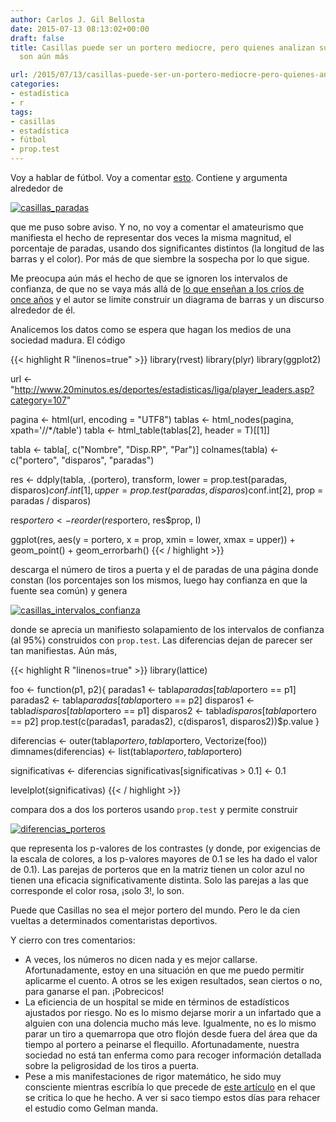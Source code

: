 ```yaml
---
author: Carlos J. Gil Bellosta
date: 2015-07-13 08:13:02+00:00
draft: false
title: Casillas puede ser un portero mediocre, pero quienes analizan sus números lo
  son aún más

url: /2015/07/13/casillas-puede-ser-un-portero-mediocre-pero-quienes-analizan-sus-numeros-lo-son-aun-mas/
categories:
- estadística
- r
tags:
- casillas
- estadística
- fútbol
- prop.test
---
```


Voy a hablar de fútbol. Voy a comentar [esto](http://www.elespanol.com/actualidad/el-declive-de-iker-casillas-en-datos/). Contiene y argumenta alrededor de

[![casillas_paradas](/wp-uploads/2015/07/casillas_paradas.png)
](/wp-uploads/2015/07/casillas_paradas.png)

que me puso sobre aviso. Y no, no voy a comentar el amateurismo que manifiesta el hecho de representar dos veces la misma magnitud, el porcentaje de paradas, usando dos significantes distintos (la longitud de las barras y el color). Por más de que siembre la sospecha por lo que sigue.

Me preocupa aún más el hecho de que se ignoren los intervalos de confianza, de que no se vaya más allá de [lo que enseñan a los críos de once años](http://www.datanalytics.com/2015/06/26/extraido-de-un-libro-de-educacion-primaria/) y el autor se limite construir un diagrama de barras y un discurso alrededor de él.

Analicemos los datos como se espera que hagan los medios de una sociedad madura. El código


{{< highlight R "linenos=true" >}}
library(rvest)
library(plyr)
library(ggplot2)

url <- "http://www.20minutos.es/deportes/estadisticas/liga/player_leaders.asp?category=107"

pagina <- html(url, encoding = "UTF8")
tablas <- html_nodes(pagina, xpath='//*/table')
tabla <- html_table(tablas[2], header = T)[[1]]

tabla <- tabla[, c("Nombre", "Disp.RP", "Par")]
colnames(tabla) <- c("portero", "disparos", "paradas")

res <- ddply(tabla, .(portero), transform,
      lower = prop.test(paradas, disparos)$conf.int[1],
      upper = prop.test(paradas, disparos)$conf.int[2],
      prop  = paradas / disparos)

res$portero <- reorder(res$portero, res$prop, I)

ggplot(res, aes(y = portero, x = prop,
  xmin = lower, xmax = upper)) +
  geom_point() + geom_errorbarh()
{{< / highlight >}}

descarga el número de tiros a puerta y el de paradas de una página donde constan (los porcentajes son los mismos, luego hay confianza en que la fuente sea común) y genera

[![casillas_intervalos_confianza](/wp-uploads/2015/07/casillas_intervalos_confianza.png)
](/wp-uploads/2015/07/casillas_intervalos_confianza.png)

donde se aprecia un manifiesto solapamiento de los intervalos de confianza (al 95%) construidos con `prop.test`. Las diferencias dejan de parecer ser tan manifiestas. Aún más,


{{< highlight R "linenos=true" >}}
library(lattice)

foo <- function(p1, p2){
  paradas1  <- tabla$paradas[tabla$portero == p1]
  paradas2  <- tabla$paradas[tabla$portero == p2]
  disparos1 <- tabla$disparos[tabla$portero == p1]
  disparos2 <- tabla$disparos[tabla$portero == p2]
  prop.test(c(paradas1, paradas2), c(disparos1, disparos2))$p.value
}

diferencias <- outer(tabla$portero, tabla$portero, Vectorize(foo))
dimnames(diferencias) <- list(tabla$portero, tabla$portero)

significativas <- diferencias
significativas[significativas > 0.1] <- 0.1

levelplot(significativas)
{{< / highlight >}}


compara dos a dos los porteros usando `prop.test` y permite construir

[![diferencias_porteros](/wp-uploads/2015/07/diferencias_porteros.png)
](/wp-uploads/2015/07/diferencias_porteros.png)

que representa los p-valores de los contrastes (y donde, por exigencias de la escala de colores, a los p-valores mayores de 0.1 se les ha dado el valor de 0.1). Las parejas de porteros que en la matriz tienen un color azul no tienen una eficacia significativamente distinta. Solo las parejas a las que corresponde el color rosa, ¡solo 3!, lo son.

Puede que Casillas no sea el mejor portero del mundo. Pero le da cien vueltas a determinados comentaristas deportivos.

Y cierro con tres comentarios:

* A veces, los números no dicen nada y es mejor callarse. Afortunadamente, estoy en una situación en que me puedo permitir aplicarme el cuento. A otros se les exigen resultados, sean ciertos o no, para ganarse el pan. ¡Pobrecicos!
* La eficiencia de un hospital se mide en términos de estadísticos ajustados por riesgo. No es lo mismo dejarse morir a un infartado que a alguien con una dolencia mucho más leve. Igualmente, no es lo mismo parar un tiro a quemarropa que otro flojón desde fuera del área que da tiempo al portero a peinarse el flequillo. Afortunadamente, nuestra sociedad no está tan enferma como para recoger información detallada sobre la peligrosidad de los tiros a puerta.
* Pese a mis manifestaciones de rigor matemático, he sido muy consciente mientras escribía lo que precede de [este artículo](http://www.stat.columbia.edu/~gelman/research/published/multiple2f.pdf) en el que se critica lo que he hecho. A ver si saco tiempo estos días para rehacer el estudio como Gelman manda.

